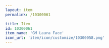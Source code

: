 ```yaml
---
layout: item
permalink: /10300061

title: Item
id: 10300061
item_name: 'GM Laura Face'
icon_url: 'item/icon/customize/10300058.png'
---
```


